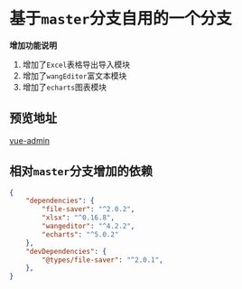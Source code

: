 # 基于`master`分支自用的一个分支

**增加功能说明**

1. 增加了`Excel`表格导出导入模块
2. 增加了`wangEditor`富文本模块
2. 增加了`echarts`图表模块

## 预览地址

[vue-admin](https://huangjingsheng.gitee.io/hjs/vue-admin-hjs)

## 相对`master`分支增加的依赖

```json
{
	"dependencies": {
        "file-saver": "^2.0.2",
        "xlsx": "^0.16.8",
        "wangeditor": "^4.2.2",
        "echarts": "^5.0.2"
    },
	"devDependencies": {
        "@types/file-saver": "^2.0.1",
    },
}
```
